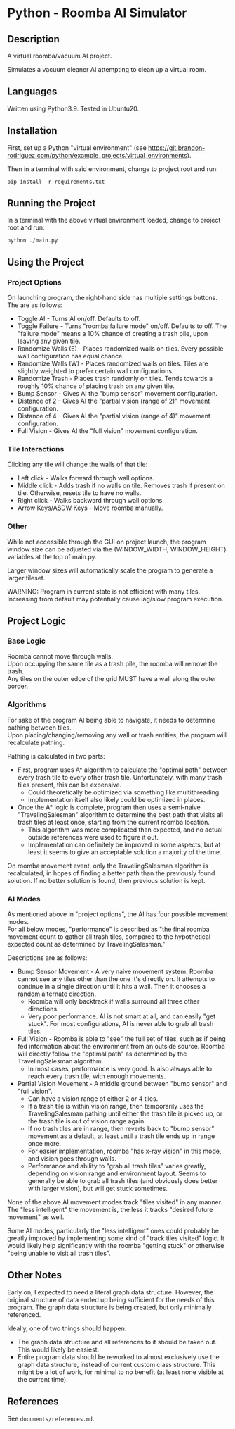 
# Python - Roomba AI Simulator


## Description
A virtual roomba/vacuum AI project.

Simulates a vacuum cleaner AI attempting to clean up a virtual room.


## Languages
Written using Python3.9. Tested in Ubuntu20.


## Installation
First, set up a Python "virtual environment" (see
https://git.brandon-rodriguez.com/python/example_projects/virtual_environments).

Then in a terminal with said environment, change to project root and run:

    pip install -r requirements.txt


## Running the Project
In a terminal with the above virtual environment loaded, change to project root and run:

    python ./main.py


## Using the Project

### Project Options
On launching program, the right-hand side has multiple settings buttons. The are as follows:
* Toggle AI - Turns AI on/off. Defaults to off.
* Toggle Failure - Turns "roomba failure mode" on/off. Defaults to off. The "failure mode" means a 10% chance of
creating a trash pile, upon leaving any given tile.
* Randomize Walls (E) - Places randomized walls on tiles. Every possible wall configuration has equal chance.
* Randomize Walls (W) - Places randomized walls on tiles. Tiles are slightly weighted to prefer certain wall
configurations.
* Randomize Trash - Places trash randomly on tiles. Tends towards a roughly 10% chance of placing trash on any given
tile.
* Bump Sensor - Gives AI the "bump sensor" movement configuration.
* Distance of 2 - Gives AI the "partial vision (range of 2)" movement configuration.
* Distance of 4 - Gives AI the "partial vision (range of 4)" movement configuration.
* Full Vision - Gives AI the "full vision" movement configuration.

### Tile Interactions
Clicking any tile will change the walls of that tile:
* Left click - Walks forward through wall options.
* Middle click - Adds trash if no walls on tile. Removes trash if present on tile. Otherwise, resets tile to have no
walls.
* Right click - Walks backward through wall options.
* Arrow Keys/ASDW Keys - Move roomba manually.

### Other
While not accessible through the GUI on project launch, the program window size can be adjusted via the
(WINDOW_WIDTH, WINDOW_HEIGHT) variables at the top of main.py.

Larger window sizes will automatically scale the program to generate a larger tileset.

WARNING: Program in current state is not efficient with many tiles. Increasing from default may potentially cause
lag/slow program execution.


## Project Logic

### Base Logic
Roomba cannot move through walls.<br>
Upon occupying the same tile as a trash pile, the roomba will remove the trash.<br>
Any tiles on the outer edge of the grid MUST have a wall along the outer border.

### Algorithms
For sake of the program AI being able to navigate, it needs to determine pathing between tiles.<br>
Upon placing/changing/removing any wall or trash entities, the program will recalculate pathing.<br>

Pathing is calculated in two parts:
* First, program uses A* algorithm to calculate the "optimal path" between every trash tile to every other trash tile.
Unfortunately, with many trash tiles present, this can be expensive.
  * Could theoretically be optimized via something like multithreading.
  * Implementation itself also likely could be optimized in places.
* Once the A* logic is complete, program then uses a semi-naive "TravelingSalesman" algorithm to determine the best path
that visits all trash tiles at least once, starting from the current roomba location.
  * This algorithm was more complicated than expected, and no actual outside references were used to figure it out.
  * Implementation can definitely be improved in some aspects, but at least it seems to give an acceptable solution
  a majority of the time.

On roomba movement event, only the TravelingSalesman algorithm is recalculated, in hopes of finding a better path than
the previously found solution. If no better solution is found, then previous solution is kept.

### AI Modes
As mentioned above in "project options", the AI has four possible movement modes.<br>
For all below modes, "performance" is described as "the final roomba movement count to gather all trash tiles, compared
to the hypothetical expected count as determined by TravelingSalesman."


Descriptions are as follows:
* Bump Sensor Movement - A very naive movement system. Roomba cannot see any tiles other than the one it's directly on.
It attempts to continue in a single direction until it hits a wall. Then it chooses a random alternate direction.
  * Roomba will only backtrack if walls surround all three other directions.
  * Very poor performance. AI is not smart at all, and can easily "get stuck". For most configurations, AI is never able
  to grab all trash tiles.
* Full Vision - Roomba is able to "see" the full set of tiles, such as if being fed information about the environment
from an outside source. Roomba will directly follow the "optimal path" as determined by the TravelingSalesman algorithm.
  * In most cases, performance is very good. Is also always able to reach every trash tile, with enough movements.
* Partial Vision Movement - A middle ground between "bump sensor" and "full vision".
  * Can have a vision range of either 2 or 4 tiles.
  * If a trash tile is within vision range, then temporarily uses the TravelingSalesman pathing until either the trash
  tile is picked up, or the trash tile is out of vision range again.
  * If no trash tiles are in range, then reverts back to "bump sensor" movement as a default, at least until a trash
  tile ends up in range once more.
  * For easier implementation, roomba "has x-ray vision" in this mode, and vision goes through walls.
  * Performance and ability to "grab all trash tiles" varies greatly, depending on vision range and environment
  layout. Seems to generally be able to grab all trash tiles (and obviously does better with larger vision), but will
  get stuck sometimes.


None of the above AI movement modes track "tiles visited" in any manner. The "less intelligent" the movement is, the
less it tracks "desired future movement" as well.

Some AI modes, particularly the "less intelligent" ones could probably be greatly improved by implementing some kind of
"track tiles visited" logic. It would likely help significantly with the roomba "getting stuck" or otherwise "being
unable to visit all trash tiles".


## Other Notes
Early on, I expected to need a literal graph data structure. However, the original structure of data ended up being
sufficient for the needs of this program. The graph data structure is being created, but only minimally referenced.

Ideally, one of two things should happen:
* The graph data structure and all references to it should be taken out. This would likely be easiest.
* Entire program data should be reworked to almost exclusively use the graph data structure, instead of current custom
class structure. This might be a lot of work, for minimal to no benefit (at least none visible at the current time).


## References
See `documents/references.md`.
